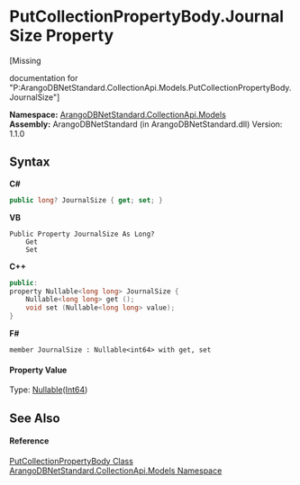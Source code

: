 # PutCollectionPropertyBody.JournalSize Property 
 

\[Missing <summary> documentation for "P:ArangoDBNetStandard.CollectionApi.Models.PutCollectionPropertyBody.JournalSize"\]

**Namespace:**&nbsp;<a href="eddef630-2e74-9b99-ee5b-91305adea48b">ArangoDBNetStandard.CollectionApi.Models</a><br />**Assembly:**&nbsp;ArangoDBNetStandard (in ArangoDBNetStandard.dll) Version: 1.1.0

## Syntax

**C#**<br />
``` C#
public long? JournalSize { get; set; }
```

**VB**<br />
``` VB
Public Property JournalSize As Long?
	Get
	Set
```

**C++**<br />
``` C++
public:
property Nullable<long long> JournalSize {
	Nullable<long long> get ();
	void set (Nullable<long long> value);
}
```

**F#**<br />
``` F#
member JournalSize : Nullable<int64> with get, set

```


#### Property Value
Type: <a href="https://docs.microsoft.com/dotnet/api/system.nullable-1" target="_blank" rel="noopener noreferrer">Nullable</a>(<a href="https://docs.microsoft.com/dotnet/api/system.int64" target="_blank" rel="noopener noreferrer">Int64</a>)

## See Also


#### Reference
<a href="edb89b74-aa84-1d8d-7d89-53c429dd5773">PutCollectionPropertyBody Class</a><br /><a href="eddef630-2e74-9b99-ee5b-91305adea48b">ArangoDBNetStandard.CollectionApi.Models Namespace</a><br />